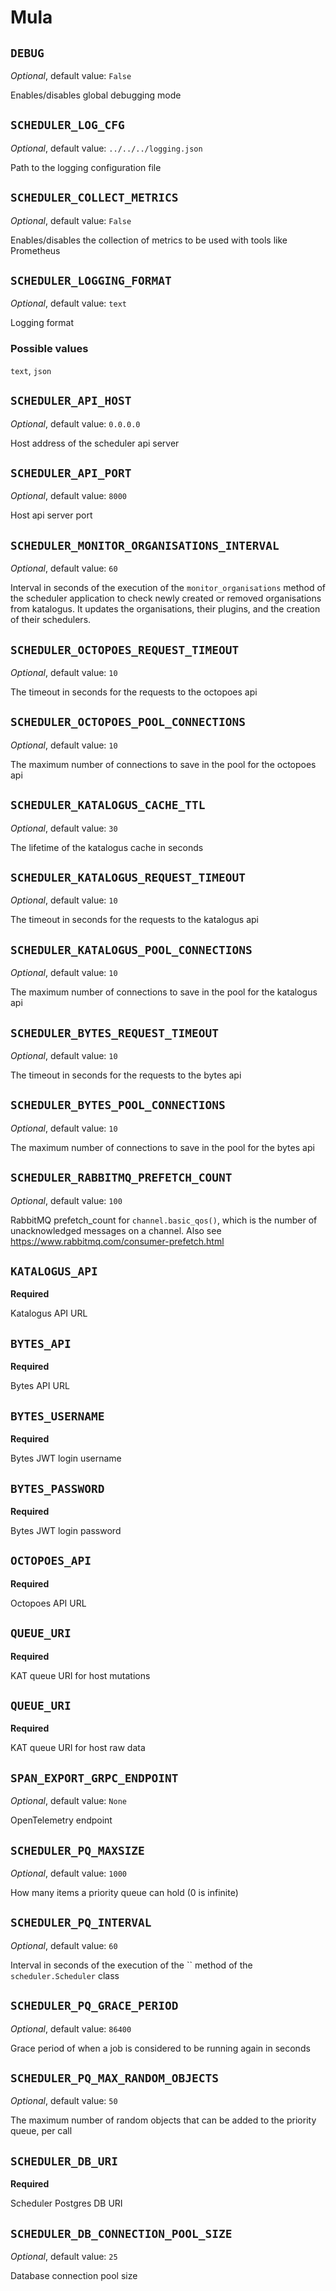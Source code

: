 # Mula


## `DEBUG`

*Optional*, default value: `False`

Enables/disables global debugging mode

## `SCHEDULER_LOG_CFG`

*Optional*, default value: `../../../logging.json`

Path to the logging configuration file

## `SCHEDULER_COLLECT_METRICS`

*Optional*, default value: `False`

Enables/disables the collection of metrics to be used with tools like Prometheus

## `SCHEDULER_LOGGING_FORMAT`

*Optional*, default value: `text`

Logging format

### Possible values

`text`, `json`

## `SCHEDULER_API_HOST`

*Optional*, default value: `0.0.0.0`

Host address of the scheduler api server

## `SCHEDULER_API_PORT`

*Optional*, default value: `8000`

Host api server port

## `SCHEDULER_MONITOR_ORGANISATIONS_INTERVAL`

*Optional*, default value: `60`

Interval in seconds of the execution of the `monitor_organisations` method of the scheduler application to check newly created or removed organisations from katalogus. It updates the organisations, their plugins, and the creation of their schedulers.

## `SCHEDULER_OCTOPOES_REQUEST_TIMEOUT`

*Optional*, default value: `10`

The timeout in seconds for the requests to the octopoes api

## `SCHEDULER_OCTOPOES_POOL_CONNECTIONS`

*Optional*, default value: `10`

The maximum number of connections to save in the pool for the octopoes api

## `SCHEDULER_KATALOGUS_CACHE_TTL`

*Optional*, default value: `30`

The lifetime of the katalogus cache in seconds

## `SCHEDULER_KATALOGUS_REQUEST_TIMEOUT`

*Optional*, default value: `10`

The timeout in seconds for the requests to the katalogus api

## `SCHEDULER_KATALOGUS_POOL_CONNECTIONS`

*Optional*, default value: `10`

The maximum number of connections to save in the pool for the katalogus api

## `SCHEDULER_BYTES_REQUEST_TIMEOUT`

*Optional*, default value: `10`

The timeout in seconds for the requests to the bytes api

## `SCHEDULER_BYTES_POOL_CONNECTIONS`

*Optional*, default value: `10`

The maximum number of connections to save in the pool for the bytes api

## `SCHEDULER_RABBITMQ_PREFETCH_COUNT`

*Optional*, default value: `100`

RabbitMQ prefetch_count for `channel.basic_qos()`, which is the number of unacknowledged messages on a channel. Also see https://www.rabbitmq.com/consumer-prefetch.html

## `KATALOGUS_API`

**Required**

Katalogus API URL

## `BYTES_API`

**Required**

Bytes API URL

## `BYTES_USERNAME`

**Required**

Bytes JWT login username

## `BYTES_PASSWORD`

**Required**

Bytes JWT login password

## `OCTOPOES_API`

**Required**

Octopoes API URL

## `QUEUE_URI`

**Required**

KAT queue URI for host mutations

## `QUEUE_URI`

**Required**

KAT queue URI for host raw data

## `SPAN_EXPORT_GRPC_ENDPOINT`

*Optional*, default value: `None`

OpenTelemetry endpoint

## `SCHEDULER_PQ_MAXSIZE`

*Optional*, default value: `1000`

How many items a priority queue can hold (0 is infinite)

## `SCHEDULER_PQ_INTERVAL`

*Optional*, default value: `60`

Interval in seconds of the execution of the `` method of the `scheduler.Scheduler` class

## `SCHEDULER_PQ_GRACE_PERIOD`

*Optional*, default value: `86400`

Grace period of when a job is considered to be running again in seconds

## `SCHEDULER_PQ_MAX_RANDOM_OBJECTS`

*Optional*, default value: `50`

The maximum number of random objects that can be added to the priority queue, per call

## `SCHEDULER_DB_URI`

**Required**

Scheduler Postgres DB URI

## `SCHEDULER_DB_CONNECTION_POOL_SIZE`

*Optional*, default value: `25`

Database connection pool size


